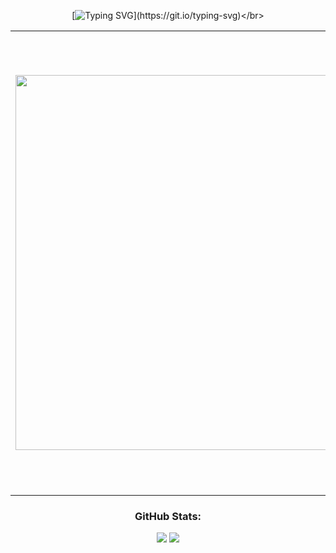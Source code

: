 <div align="center">
  
[![Typing SVG](https://readme-typing-svg.demolab.com?font=Mea+Culpa&size=50&pause=1000&color=000000&center=true&vCenter=true&width=500&height=100&lines=Hi%2C+I'm+Melyssa!)](https://git.io/typing-svg)</br>

</div>

<table>
  <tr>
    <td>
      <img src="https://github.com/user-attachments/assets/62d836c2-0f45-48fd-a76a-2631e7cec18a" width="600">
    </td>
    <td style="padding-left: 20px;">
      <div>
        <h3>About Me:</h3>
        I’m a full-stack developer with a passion for blending technology and art. I enjoy exploring creative coding, electronics, and innovative ways to build projects that are both functional and visually engaging. Constantly curious, I love experimenting with new technologies and learning through hands-on creation.
      </div>
      <h3>Tech Stack:</h3>
      <a href="https://skillicons.dev">
        <img src="https://skillicons.dev/icons?i=java,js,python,react,nodejs&theme=dark" alt="Tech Stack" />
      </a>
    </td>
  </tr>
</table>

<div align="center">

### GitHub Stats:
![](https://nirzak-streak-stats.vercel.app/?user=nimethv&theme=graywhite&hide_border=false)
![](https://github-readme-stats.vercel.app/api/top-langs/?username=nimethv&theme=graywhite&hide_border=false&include_all_commits=false&count_private=false&layout=compact)

</div>




